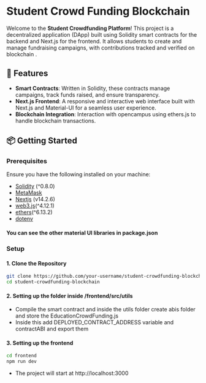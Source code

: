 # Student Crowd Funding Blockchain 
Welcome to the **Student Crowdfunding Platform**! This project is a decentralized application (DApp) built using Solidity smart contracts for the backend and Next.js for the frontend. It allows students to create and manage fundraising campaigns, with contributions tracked and verified on blockchain .

## 🚀 Features

- **Smart Contracts**: Written in Solidity, these contracts manage campaigns, track funds raised, and ensure transparency.
- **Next.js Frontend**: A responsive and interactive web interface built with Next.js and Material-UI for a seamless user experience.
- **Blockchain Integration**: Interaction with opencampus using ethers.js to handle blockchain transactions.

## 📦 Getting Started

### Prerequisites

Ensure you have the following installed on your machine:

- [Solidity](https://soliditylang.org/) (^0.8.0)
- [MetaMask](https://metamask.io/)
- [Nextjs](https://nextjs.org/) (v14.2.6)
- [web3.js](https://docs.web3js.org/)(^4.12.1)
- [ethers](https://docs.ethers.org/v6/)(^6.13.2)
- [dotenv](^16.4.5)

#### You can see the other material UI libraries in package.json

### Setup

#### 1. Clone the Repository
```bash
git clone https://github.com/your-username/student-crowdfunding-blockchain.git
cd student-crowdfunding-blockchain
```
#### 2. Setting up the folder inside /frontend/src/utils
- Compile the smart contract and inside the utils folder create abis folder and store the EducationCrowdFunding.js
- Inside this add DEPLOYED_CONTRACT_ADDRESS variable and contractABI and export them

#### 3. Setting up the frontend 
```bash
cd frontend
npm run dev
```
- The project will start at http://localhost:3000

